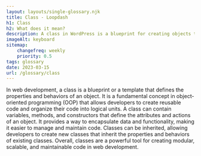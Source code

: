 ```yaml
--- 
layout: layouts/single-glossary.njk
title: Class - Loopdash
h1: Class
h2: What does it mean?
description: A class in WordPress is a blueprint for creating objects that encapsulate data and behavior, allowing for modular and reusable code.
imageAlt: keyboard
sitemap:
	changefreq: weekly
	priority: 0.5
tags: glossary
date: 2023-03-15
url: /glossary/class
---
```


In web development, a class is a blueprint or a template that defines the properties and behaviors of an object. It is a fundamental concept in object-oriented programming (OOP) that allows developers to create reusable code and organize their code into logical units. A class can contain variables, methods, and constructors that define the attributes and actions of an object. It provides a way to encapsulate data and functionality, making it easier to manage and maintain code. Classes can be inherited, allowing developers to create new classes that inherit the properties and behaviors of existing classes. Overall, classes are a powerful tool for creating modular, scalable, and maintainable code in web development.

